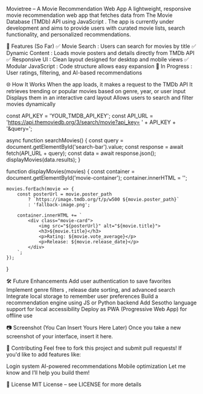 Movietree – A Movie Recommendation Web App
A lightweight, responsive movie recommendation web app that fetches data from The Movie Database (TMDb) API using JavaScript . The app is currently under development and aims to provide users with curated movie lists, search functionality, and personalized recommendations.

🧩 Features (So Far)
✅ Movie Search : Users can search for movies by title
✅ Dynamic Content : Loads movie posters and details directly from TMDb API
✅ Responsive UI : Clean layout designed for desktop and mobile views
✅ Modular JavaScript : Code structure allows easy expansion
🚧 In Progress : User ratings, filtering, and AI-based recommendations

🌐 How It Works
When the app loads, it makes a request to the TMDb API
It retrieves trending or popular movies based on genre, year, or user input
Displays them in an interactive card layout
Allows users to search and filter movies dynamically

const API_KEY = 'YOUR_TMDB_API_KEY';
const API_URL = 'https://api.themoviedb.org/3/search/movie?api_key= ' + API_KEY + '&query=';

async function searchMovies() {
    const query = document.getElementById('search-bar').value;
    const response = await fetch(API_URL + query);
    const data = await response.json();
    displayMovies(data.results);
}

function displayMovies(movies) {
    const container = document.getElementById('movie-container');
    container.innerHTML = '';
    
    movies.forEach(movie => {
        const posterUrl = movie.poster_path 
            ? `https://image.tmdb.org/t/p/w500 ${movie.poster_path}` 
            : 'fallback-image.png';

        container.innerHTML += `
            <div class="movie-card">
                <img src="${posterUrl}" alt="${movie.title}">
                <h3>${movie.title}</h3>
                <p>Rating: ${movie.vote_average}</p>
                <p>Release: ${movie.release_date}</p>
            </div>
        `;
    });
}

🛠️ Future Enhancements
Add user authentication to save favorites
Implement genre filters , release date sorting, and advanced search
Integrate local storage to remember user preferences
Build a recommendation engine using JS or Python backend
Add Sesotho language support for local accessibility
Deploy as PWA (Progressive Web App) for offline use

📷 Screenshot (You Can Insert Yours Here Later)
Once you take a new screenshot of your interface, insert it here. 

🙌 Contributing
Feel free to fork this project and submit pull requests!
If you'd like to add features like:

Login system
AI-powered recommendations
Mobile optimization
Let me know and I’ll help you build them!

📝 License
MIT License – see LICENSE for more details
